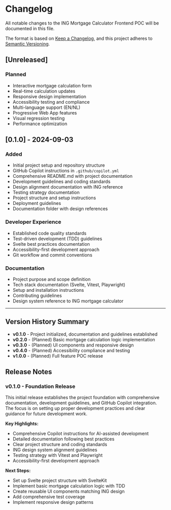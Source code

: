 # Changelog

All notable changes to the ING Mortgage Calculator Frontend POC will be documented in this file.

The format is based on [Keep a Changelog](https://keepachangelog.com/en/1.0.0/),
and this project adheres to [Semantic Versioning](https://semver.org/spec/v2.0.0.html).

## [Unreleased]

### Planned

- Interactive mortgage calculation form
- Real-time calculation updates
- Responsive design implementation
- Accessibility testing and compliance
- Multi-language support (EN/NL)
- Progressive Web App features
- Visual regression testing
- Performance optimization

## [0.1.0] - 2024-09-03

### Added

- Initial project setup and repository structure
- GitHub Copilot instructions in `.github/copilot.yml`
- Comprehensive README.md with project documentation
- Development guidelines and coding standards
- Design alignment documentation with ING reference
- Testing strategy documentation
- Project structure and setup instructions
- Deployment guidelines
- Documentation folder with design references

### Developer Experience

- Established code quality standards
- Test-driven development (TDD) guidelines
- Svelte best practices documentation
- Accessibility-first development approach
- Git workflow and commit conventions

### Documentation

- Project purpose and scope definition
- Tech stack documentation (Svelte, Vitest, Playwright)
- Setup and installation instructions
- Contributing guidelines
- Design system reference to ING mortgage calculator

---

## Version History Summary

- **v0.1.0** - Project initialized, documentation and guidelines established
- **v0.2.0** - (Planned) Basic mortgage calculation logic implementation
- **v0.3.0** - (Planned) UI components and responsive design
- **v0.4.0** - (Planned) Accessibility compliance and testing
- **v1.0.0** - (Planned) Full feature POC release

## Release Notes

### v0.1.0 - Foundation Release

This initial release establishes the project foundation with comprehensive documentation, development guidelines, and GitHub Copilot integration. The focus is on setting up proper development practices and clear guidance for future development work.

**Key Highlights:**

- Comprehensive Copilot instructions for AI-assisted development
- Detailed documentation following best practices
- Clear project structure and coding standards
- ING design system alignment guidelines
- Testing strategy with Vitest and Playwright
- Accessibility-first development approach

**Next Steps:**

- Set up Svelte project structure with SvelteKit
- Implement basic mortgage calculation logic with TDD
- Create reusable UI components matching ING design
- Add comprehensive test coverage
- Implement responsive design patterns
